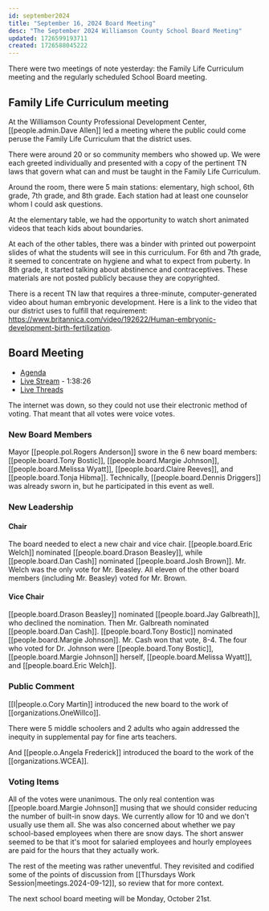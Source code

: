 ```yaml
---
id: september2024
title: "September 16, 2024 Board Meeting"
desc: "The September 2024 Williamson County School Board Meeting"
updated: 1726599193711
created: 1726588045222
---
```


There were two meetings of note yesterday: the Family Life Curriculum meeting and the regularly scheduled School Board meeting.

## Family Life Curriculum meeting

At the Williamson County Professional Development Center, [[people.admin.Dave Allen]] led a meeting where the public could come peruse the Family Life Curriculum that the district uses.

There were around 20 or so community members who showed up. We were each greeted individually and presented with a copy of the pertinent TN laws that govern what can and must be taught in the Family Life Curriculum.

Around the room, there were 5 main stations: elementary, high school, 6th grade, 7th grade, and 8th grade. Each station had at least one counselor whom I could ask questions.

At the elementary table, we had the opportunity to watch short animated videos that teach kids about boundaries.

At each of the other tables, there was a binder with printed out powerpoint slides of what the students will see in this curriculum. For 6th and 7th grade, it seemed to concentrate on hygiene and what to expect from puberty. In 8th grade, it started talking about abstinence and contraceptives. These materials are not posted publicly because they are copyrighted.

There is a recent TN law that requires a three-minute, computer-generated video about human embryonic development. Here is a link to the video that our district uses to fulfill that requirement: https://www.britannica.com/video/192622/Human-embryonic-development-birth-fertilization.

## Board Meeting

- [Agenda](https://meeting.boeconnect.net/Public/Agenda/566?meeting=654966)
- [Live Stream](https://www.youtube.com/live/dur6yepjoY8) - 1:38:26
- [Live Threads](https://www.threads.net/@murribu/post/C__2ABTpQ13)

The internet was down, so they could not use their electronic method of voting. That meant that all votes were voice votes.

### New Board Members

Mayor [[people.pol.Rogers Anderson]] swore in the 6 new board members: [[people.board.Tony Bostic]], [[people.board.Margie Johnson]], [[people.board.Melissa Wyatt]], [[people.board.Claire Reeves]], and [[people.board.Tonja Hibma]]. Technically, [[people.board.Dennis Driggers]] was already sworn in, but he participated in this event as well.

### New Leadership

#### Chair

The board needed to elect a new chair and vice chair. [[people.board.Eric Welch]] nominated [[people.board.Drason Beasley]], while [[people.board.Dan Cash]] nominated [[people.board.Josh Brown]]. Mr. Welch was the only vote for Mr. Beasley. All eleven of the other board members (including Mr. Beasley) voted for Mr. Brown.

#### Vice Chair

[[people.board.Drason Beasley]] nominated [[people.board.Jay Galbreath]], who declined the nomination. Then Mr. Galbreath nominated [[people.board.Dan Cash]]. [[people.board.Tony Bostic]] nominated [[people.board.Margie Johnson]]. Mr. Cash won that vote, 8-4. The four who voted for Dr. Johnson were [[people.board.Tony Bostic]], [[people.board.Margie Johnson]] herself, [[people.board.Melissa Wyatt]], and [[people.board.Eric Welch]].

### Public Comment

[[I|people.o.Cory Martin]] introduced the new board to the work of [[organizations.OneWillco]].

There were 5 middle schoolers and 2 adults who again addressed the inequity in supplemental pay for fine arts teachers.

And [[people.o.Angela Frederick]] introduced the board to the work of the [[organizations.WCEA]].

### Voting Items

All of the votes were unanimous. The only real contention was [[people.board.Margie Johnson]] musing that we should consider reducing the number of built-in snow days. We currently allow for 10 and we don't usually use them all. She was also concerned about whether we pay school-based employees when there are snow days. The short answer seemed to be that it's moot for salaried employees and hourly employees are paid for the hours that they actually work.

The rest of the meeting was rather uneventful. They revisited and codified some of the points of discussion from [[Thursdays Work Session|meetings.2024-09-12]], so review that for more context.

The next school board meeting will be Monday, October 21st.
